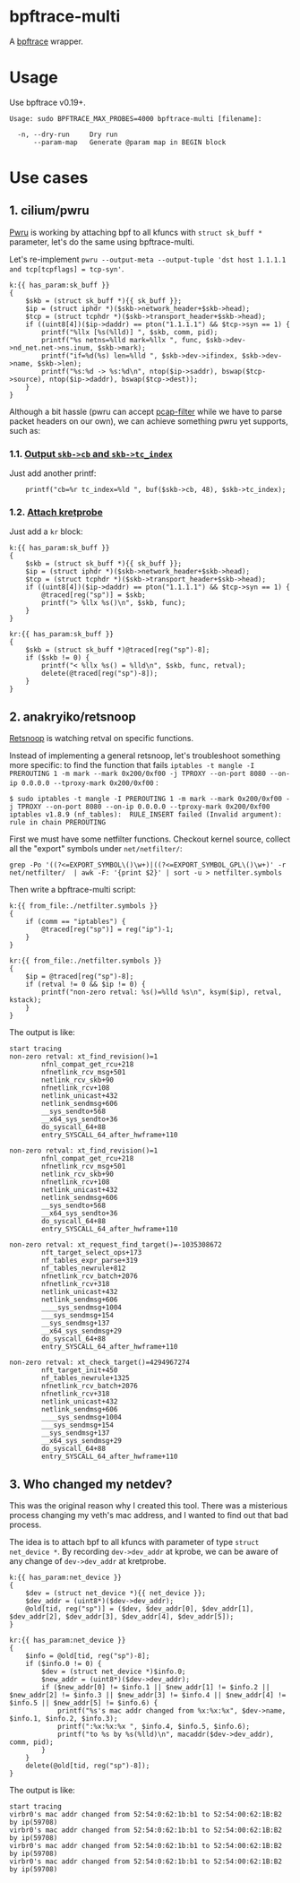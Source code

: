 # bpftrace-multi

A [bpftrace](https://github.com/bpftrace/bpftrace) wrapper.

# Usage

Use bpftrace v0.19+.

```
Usage: sudo BPFTRACE_MAX_PROBES=4000 bpftrace-multi [filename]:

  -n, --dry-run     Dry run
      --param-map   Generate @param map in BEGIN block
```

# Use cases

## 1. cilium/pwru

[Pwru](https://github.com/cilium/pwru) is working by attaching bpf to all kfuncs with `struct sk_buff *` parameter, let's do the same using bpftrace-multi.

Let's re-implement `pwru --output-meta --output-tuple 'dst host 1.1.1.1 and tcp[tcpflags] = tcp-syn'`.

```
k:{{ has_param:sk_buff }}
{
    $skb = (struct sk_buff *){{ sk_buff }};
    $ip = (struct iphdr *)($skb->network_header+$skb->head);
    $tcp = (struct tcphdr *)($skb->transport_header+$skb->head);
    if ((uint8[4])($ip->daddr) == pton("1.1.1.1") && $tcp->syn == 1) {
        printf("%llx [%s(%lld)] ", $skb, comm, pid);
        printf("%s netns=%lld mark=%llx ", func, $skb->dev->nd_net.net->ns.inum, $skb->mark);
        printf("if=%d(%s) len=%lld ", $skb->dev->ifindex, $skb->dev->name, $skb->len);
        printf("%s:%d -> %s:%d\n", ntop($ip->saddr), bswap($tcp->source), ntop($ip->daddr), bswap($tcp->dest));
    }
}
```

Although a bit hassle (pwru can accept [pcap-filter](https://www.tcpdump.org/manpages/pcap-filter.7.html) while we have to parse packet headers on our own), we can achieve something pwru yet supports, such as:

### 1.1. [Output `skb->cb` and `skb->tc_index`](https://github.com/cilium/pwru/issues/295)

Just add another printf:

```
    printf("cb=%r tc_index=%ld ", buf($skb->cb, 48), $skb->tc_index);
```

### 1.2. [Attach kretprobe](https://github.com/cilium/pwru/issues/10)

Just add a `kr` block:

```
k:{{ has_param:sk_buff }}
{
    $skb = (struct sk_buff *){{ sk_buff }};
    $ip = (struct iphdr *)($skb->network_header+$skb->head);
    $tcp = (struct tcphdr *)($skb->transport_header+$skb->head);
    if ((uint8[4])($ip->daddr) == pton("1.1.1.1") && $tcp->syn == 1) {
        @traced[reg("sp")] = $skb;
        printf("> %llx %s()\n", $skb, func);
    }
}

kr:{{ has_param:sk_buff }}
{
    $skb = (struct sk_buff *)@traced[reg("sp")-8];
    if ($skb != 0) {
        printf("< %llx %s() = %lld\n", $skb, func, retval);
        delete(@traced[reg("sp")-8]);
    }
}

```

## 2. anakryiko/retsnoop

[Retsnoop](https://github.com/anakryiko/retsnoop) is watching retval on specific functions.

Instead of implementing a general retsnoop, let's troubleshoot something more specific: to find the function that fails `iptables -t mangle -I PREROUTING 1 -m mark --mark 0x200/0xf00 -j TPROXY --on-port 8080 --on-ip 0.0.0.0 --tproxy-mark 0x200/0xf00` :

```
$ sudo iptables -t mangle -I PREROUTING 1 -m mark --mark 0x200/0xf00 -j TPROXY --on-port 8080 --on-ip 0.0.0.0 --tproxy-mark 0x200/0xf00
iptables v1.8.9 (nf_tables):  RULE_INSERT failed (Invalid argument): rule in chain PREROUTING
```

First we must have some netfilter functions. Checkout kernel source, collect all the "export" symbols under `net/netfilter/`:

```
grep -Po '((?<=EXPORT_SYMBOL\()\w+)|((?<=EXPORT_SYMBOL_GPL\()\w+)' -r net/netfilter/  | awk -F: '{print $2}' | sort -u > netfilter.symbols
```

Then write a bpftrace-multi script:

```
k:{{ from_file:./netfilter.symbols }}
{
    if (comm == "iptables") {
        @traced[reg("sp")] = reg("ip")-1;
    }
}

kr:{{ from_file:./netfilter.symbols }}
{
    $ip = @traced[reg("sp")-8];
    if (retval != 0 && $ip != 0) {
        printf("non-zero retval: %s()=%lld %s\n", ksym($ip), retval, kstack);
    }
}
```

The output is like:

```
start tracing
non-zero retval: xt_find_revision()=1
        nfnl_compat_get_rcu+218
        nfnetlink_rcv_msg+501
        netlink_rcv_skb+90
        nfnetlink_rcv+108
        netlink_unicast+432
        netlink_sendmsg+606
        __sys_sendto+568
        __x64_sys_sendto+36
        do_syscall_64+88
        entry_SYSCALL_64_after_hwframe+110

non-zero retval: xt_find_revision()=1
        nfnl_compat_get_rcu+218
        nfnetlink_rcv_msg+501
        netlink_rcv_skb+90
        nfnetlink_rcv+108
        netlink_unicast+432
        netlink_sendmsg+606
        __sys_sendto+568
        __x64_sys_sendto+36
        do_syscall_64+88
        entry_SYSCALL_64_after_hwframe+110

non-zero retval: xt_request_find_target()=-1035308672
        nft_target_select_ops+173
        nf_tables_expr_parse+319
        nf_tables_newrule+812
        nfnetlink_rcv_batch+2076
        nfnetlink_rcv+318
        netlink_unicast+432
        netlink_sendmsg+606
        ____sys_sendmsg+1004
        ___sys_sendmsg+154
        __sys_sendmsg+137
        __x64_sys_sendmsg+29
        do_syscall_64+88
        entry_SYSCALL_64_after_hwframe+110

non-zero retval: xt_check_target()=4294967274
        nft_target_init+450
        nf_tables_newrule+1325
        nfnetlink_rcv_batch+2076
        nfnetlink_rcv+318
        netlink_unicast+432
        netlink_sendmsg+606
        ____sys_sendmsg+1004
        ___sys_sendmsg+154
        __sys_sendmsg+137
        __x64_sys_sendmsg+29
        do_syscall_64+88
        entry_SYSCALL_64_after_hwframe+110
```

## 3. Who changed my netdev?

This was the original reason why I created this tool. There was a misterious process changing my veth's mac address, and I wanted to find out that bad process.

The idea is to attach bpf to all kfuncs with parameter of type `struct net_device *`. By recording `dev->dev_addr` at kprobe, we can be aware of any change of `dev->dev_addr` at kretprobe.

```
k:{{ has_param:net_device }}
{
    $dev = (struct net_device *){{ net_device }};
    $dev_addr = (uint8*)($dev->dev_addr);
    @old[tid, reg("sp")] = ($dev, $dev_addr[0], $dev_addr[1], $dev_addr[2], $dev_addr[3], $dev_addr[4], $dev_addr[5]);
}

kr:{{ has_param:net_device }}
{
    $info = @old[tid, reg("sp")-8];
    if ($info.0 != 0) {
        $dev = (struct net_device *)$info.0;
        $new_addr = (uint8*)($dev->dev_addr);
        if ($new_addr[0] != $info.1 || $new_addr[1] != $info.2 || $new_addr[2] != $info.3 || $new_addr[3] != $info.4 || $new_addr[4] != $info.5 || $new_addr[5] != $info.6) {
            printf("%s's mac addr changed from %x:%x:%x", $dev->name, $info.1, $info.2, $info.3);
            printf(":%x:%x:%x ", $info.4, $info.5, $info.6);
            printf("to %s by %s(%lld)\n", macaddr($dev->dev_addr), comm, pid);
        }
    }
    delete(@old[tid, reg("sp")-8]);
}
```

The output is like:

```
start tracing
virbr0's mac addr changed from 52:54:0:62:1b:b1 to 52:54:00:62:1B:B2 by ip(59708)
virbr0's mac addr changed from 52:54:0:62:1b:b1 to 52:54:00:62:1B:B2 by ip(59708)
virbr0's mac addr changed from 52:54:0:62:1b:b1 to 52:54:00:62:1B:B2 by ip(59708)
virbr0's mac addr changed from 52:54:0:62:1b:b1 to 52:54:00:62:1B:B2 by ip(59708)
```
